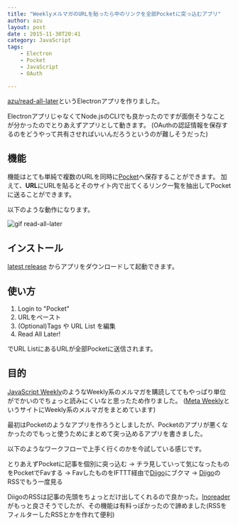 ```yaml
---
title: "WeeklyメルマガのURLを貼ったら中のリンクを全部Pocketに突っ込むアプリ"
author: azu
layout: post
date : 2015-11-30T20:41
category: JavaScript
tags:
    - Electron
    - Pocket
    - JavaScript
    - OAuth

---
```


[azu/read-all-later](https://github.com/azu/read-all-later "azu/read-all-later")というElectronアプリを作りました。

ElectronアプリじゃなくてNode.jsのCLIでも良かったのですが面倒そうなことが分かったのでとりあえずアプリとして動きます。
(OAuthの認証情報を保存するのをどうやって共有させればいいんだろうというのが難しそうだった)

## 機能

機能はとても単純で複数のURLを同時に[Pocket](https://getpocket.com/)へ保存することができます。
加えて、**URL**にURLを貼るとそのサイト内で出てくるリンク一覧を抽出してPocketに送ることができます。

以下のような動作になります。

![gif read-all-later](https://efcl.info/wp-content/uploads/2015/11/read-all-later.gif)

## インストール

[latest release](https://github.com/azu/read-all-later/releases/latest)
からアプリをダウンロードして起動できます。

## 使い方

1. Login to "Pocket"
2. URLをペースト
3. (Optional)Tags や URL List を編集
4. Read All Later!

でURL ListにあるURLが全部Pocketに送信されます。

## 目的

[JavaScript Weekly](http://javascriptweekly.com/ "JavaScript Weekly")のようなWeekly系のメルマガを購読しててもやっぱり単位がでかいのでちょっと読みにくいなと思ったため作りました。
([Meta Weekly](http://azu.github.io/Meta-Weekly/ "Meta Weekly")というサイトにWeekly系のメルマガをまとめています)

最初はPocketのようなアプリを作ろうとしましたが、Pocketのアプリが悪くなかったのでもっと使うためにまとめて突っ込めるアプリを書きました。

以下のようなワークフローで上手く行くのかを今試している感じです。

とりあえずPocketに記事を個別に突っ込む -> チラ見していって気になったものをPocketでFavする -> FavしたものをIFTTT経由で[Diigo](https://www.diigo.com/ "Diigo")にブクマ -> [Diigo](https://www.diigo.com/ "Diigo")のRSSでもう一度見る

DiigoのRSSは記事の先頭をちょっとだけ出してくれるので良かった。[Inoreader](https://www.inoreader.com/ "Inoreader")がもっと良さそうでしたが、その機能は有料っぽかったので諦めました(RSSをフィルターしたRSSとかを作れて便利)
